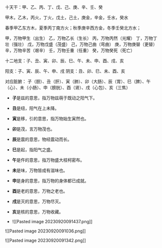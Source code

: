 十天干：甲、乙、丙、丁、戊、己、庚、辛、壬、癸

甲木，乙木，丙火，丁火，戊土，己土，庚金，辛金，壬水，癸水

春季甲乙东方木，夏季丙丁南方火；秋季庚辛西方金，冬季壬癸北方水；

甲，万物甲生（出生）
乙，万物乙长（生长）
丙，万物丙然（光耀）
丁，万物丁壮（强壮）
戊，万物戊盛（茂盛）
己，万物己曲（弯曲）
庚，万物庚替（更替）
辛，万物辛苦（艰辛）
壬，万物壬重（任重）
癸，万物癸死（死亡）





十二地支：子、丑、寅、卯、辰、巳、午、未、申、酉、戌、亥

阳支：子、寅、辰、午、申、戌
阴支：丑、卯、巳、未、酉、亥

对应脏腑：
子（胆）、丑（肝）、寅（肺）、卯（大肠）、辰（胃）、巳（脾）、午（心）、未（小肠）、申（膀胱）、酉（肾）、戌（心包）、亥（三焦）


- **子**是兹的意思，指万物兹萌于既动之阳气下。
- **丑**是纽，阳气在上未降。
- **寅**是移，引的意思，指万物始生寅然也。
- **卯**是茂，言万物茂也。
- **辰**是震的意思，物经震动而长。
- **巳**是起，指阳气之盛。
- **午**是仵的意思，指万物盛大枝柯密布。
- **未**是味，万物皆成有滋味也。
- **申**是身的意思，指万物的身体都已成就。
- **酉**是老的意思，万物之老也。
- **戌**是灭的意思，万物尽灭。
- **亥**是核的意思，万物收藏。


- ![[Pasted image 20230920091437.png]]

![[Pasted image 20230920091036.png]]


![[Pasted image 20230920091342.png]]




















